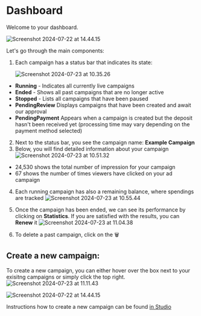 # Dashboard

Welcome to your dashboard.

![Screenshot 2024-07-22 at 14.44.15](https://hackmd.io/_uploads/SkcFd1TOA.png)

Let's go through the main components:

1. Each campaign has a status bar that indicates its state:

    ![Screenshot 2024-07-23 at 10.35.26](https://hackmd.io/_uploads/HJnds16dA.png)

- **Running** - Indicates all currently live campaigns
- **Ended** - Shows all past campaigns that are no longer active
- **Stopped** - Lists all campaigns that have been paused
- **PendingReview** Displays campaigns that have been created and await our approval
- **PendingPayment** Appears when a campaign is created but the deposit hasn't been received yet (processing time may vary depending on the payment method selected)

2. Next to the status bar, you see the campaign name: **Example Campaign**
3. Below, you will find detailed information about your campaign
![Screenshot 2024-07-23 at 10.51.32](https://hackmd.io/_uploads/HywBygaOR.png)
- 24,530 shows the total number of impression for your campaign
- 67 shows the number of times viewers have clicked on your ad campaign

4. Each running campaign has also a remaining balance, where spendings are tracked
![Screenshot 2024-07-23 at 10.55.44](https://hackmd.io/_uploads/HyFTxea_R.png)

5. Once the campaign has been ended, we can see its performance by clicking on **Statistics**. If you are satisfied with the results, you can **Renew** it
![Screenshot 2024-07-23 at 11.04.38](https://hackmd.io/_uploads/HJnEfgpuR.png)

6. To delete a past campaign, click on the 🗑️



## Create a new campaign: 
To create a new campaign, you can either hover over the box next to your exisitng campaigns or simply click the top right.
![Screenshot 2024-07-23 at 11.11.43](https://hackmd.io/_uploads/H1VW4l6d0.png)

![Screenshot 2024-07-22 at 14.44.15](https://hackmd.io/_uploads/SyprSVadA.png)




Instructions how to create a new campaign can be found [in Studio](./Studio/studio.md)
